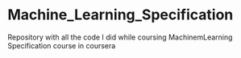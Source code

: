 # Machine_Learning_Specification
Repository with all the code I did while coursing MachinemLearning Specification course in coursera
